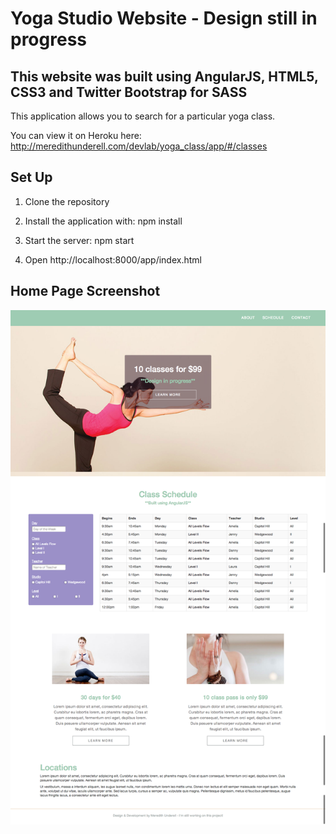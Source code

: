 # Yoga Studio Website - Design still in progress

## This website was built using AngularJS, HTML5, CSS3 and Twitter Bootstrap for SASS 

This application allows you to search for a particular yoga class.

You can view it on Heroku here: http://meredithunderell.com/devlab/yoga_class/app/#/classes

## Set Up

1) Clone the repository

2) Install the application with: npm install

3) Start the server: npm start

4) Open http://localhost:8000/app/index.html

## Home Page Screenshot

![screenshot](/app/img/yoga-class-v1.1.png)